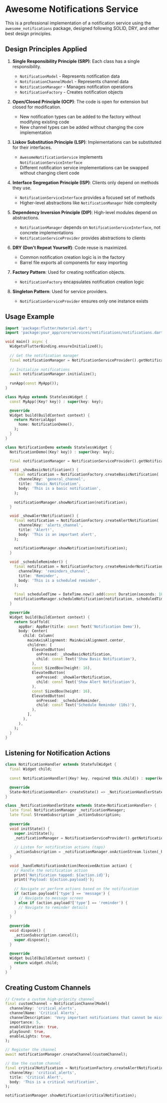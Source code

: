 # Awesome Notifications Service

This is a professional implementation of a notification service using the `awesome_notifications` package, designed following SOLID, DRY, and other best design principles.

## Design Principles Applied

1. **Single Responsibility Principle (SRP)**: Each class has a single responsibility.
   - `NotificationModel` - Represents notification data
   - `NotificationChannelModel` - Represents channel data
   - `NotificationManager` - Manages notification operations
   - `NotificationFactory` - Creates notification objects

2. **Open/Closed Principle (OCP)**: The code is open for extension but closed for modification.
   - New notification types can be added to the factory without modifying existing code
   - New channel types can be added without changing the core implementation

3. **Liskov Substitution Principle (LSP)**: Implementations can be substituted for their interfaces.
   - `AwesomeNotificationService` implements `NotificationServiceInterface`
   - Different notification service implementations can be swapped without changing client code

4. **Interface Segregation Principle (ISP)**: Clients only depend on methods they use.
   - `NotificationServiceInterface` provides a focused set of methods
   - Higher-level abstractions like `NotificationManager` hide complexity

5. **Dependency Inversion Principle (DIP)**: High-level modules depend on abstractions.
   - `NotificationManager` depends on `NotificationServiceInterface`, not concrete implementations
   - `NotificationServiceProvider` provides abstractions to clients

6. **DRY (Don't Repeat Yourself)**: Code reuse is maximized.
   - Common notification creation logic is in the factory
   - Barrel file exports all components for easy importing

7. **Factory Pattern**: Used for creating notification objects.
   - `NotificationFactory` encapsulates notification creation logic

8. **Singleton Pattern**: Used for service providers.
   - `NotificationServiceProvider` ensures only one instance exists

## Usage Example

```dart
import 'package:flutter/material.dart';
import 'package:your_app/core/services/notifications/notifications.dart';

void main() async {
  WidgetsFlutterBinding.ensureInitialized();
  
  // Get the notification manager
  final notificationManager = NotificationServiceProvider().getNotificationManager();
  
  // Initialize notifications
  await notificationManager.initialize();
  
  runApp(const MyApp());
}

class MyApp extends StatelessWidget {
  const MyApp({Key? key}) : super(key: key);

  @override
  Widget build(BuildContext context) {
    return MaterialApp(
      home: NotificationDemo(),
    );
  }
}

class NotificationDemo extends StatelessWidget {
  NotificationDemo({Key? key}) : super(key: key);

  final notificationManager = NotificationServiceProvider().getNotificationManager();

  void _showBasicNotification() {
    final notification = NotificationFactory.createBasicNotification(
      channelKey: 'general_channel',
      title: 'Basic Notification',
      body: 'This is a basic notification',
    );
    
    notificationManager.showNotification(notification);
  }

  void _showAlertNotification() {
    final notification = NotificationFactory.createAlertNotification(
      channelKey: 'alerts_channel',
      title: 'Alert!',
      body: 'This is an important alert',
    );
    
    notificationManager.showNotification(notification);
  }

  void _scheduleReminder() {
    final notification = NotificationFactory.createReminderNotification(
      channelKey: 'reminders_channel',
      title: 'Reminder',
      body: 'This is a scheduled reminder',
    );
    
    final scheduledTime = DateTime.now().add(const Duration(seconds: 10));
    notificationManager.scheduleNotification(notification, scheduledTime);
  }

  @override
  Widget build(BuildContext context) {
    return Scaffold(
      appBar: AppBar(title: const Text('Notification Demo')),
      body: Center(
        child: Column(
          mainAxisAlignment: MainAxisAlignment.center,
          children: [
            ElevatedButton(
              onPressed: _showBasicNotification,
              child: const Text('Show Basic Notification'),
            ),
            const SizedBox(height: 16),
            ElevatedButton(
              onPressed: _showAlertNotification,
              child: const Text('Show Alert Notification'),
            ),
            const SizedBox(height: 16),
            ElevatedButton(
              onPressed: _scheduleReminder,
              child: const Text('Schedule Reminder (10s)'),
            ),
          ],
        ),
      ),
    );
  }
}
```

## Listening for Notification Actions

```dart
class NotificationHandler extends StatefulWidget {
  final Widget child;
  
  const NotificationHandler({Key? key, required this.child}) : super(key: key);

  @override
  State<NotificationHandler> createState() => _NotificationHandlerState();
}

class _NotificationHandlerState extends State<NotificationHandler> {
  late final NotificationManager _notificationManager;
  late final StreamSubscription _actionSubscription;
  
  @override
  void initState() {
    super.initState();
    _notificationManager = NotificationServiceProvider().getNotificationManager();
    
    // Listen for notification actions (taps)
    _actionSubscription = _notificationManager.onActionStream.listen(_handleNotificationAction);
  }
  
  void _handleNotificationAction(ReceivedAction action) {
    // Handle the notification action
    print('Notification tapped: ${action.id}');
    print('Payload: ${action.payload}');
    
    // Navigate or perform actions based on the notification
    if (action.payload?['type'] == 'message') {
      // Navigate to message screen
    } else if (action.payload?['type'] == 'reminder') {
      // Navigate to reminder details
    }
  }
  
  @override
  void dispose() {
    _actionSubscription.cancel();
    super.dispose();
  }
  
  @override
  Widget build(BuildContext context) {
    return widget.child;
  }
}
```

## Creating Custom Channels

```dart
// Create a custom high-priority channel
final customChannel = NotificationChannelModel(
  channelKey: 'critical_alerts',
  channelName: 'Critical Alerts',
  channelDescription: 'Very important notifications that cannot be missed',
  importance: 5,
  enableVibration: true,
  playSound: true,
  enableLights: true,
);

// Register the channel
await notificationManager.createChannel(customChannel);

// Use the custom channel
final criticalNotification = NotificationFactory.createAlertNotification(
  channelKey: 'critical_alerts',
  title: 'Critical Alert',
  body: 'This is a critical notification',
);

notificationManager.showNotification(criticalNotification);
```

